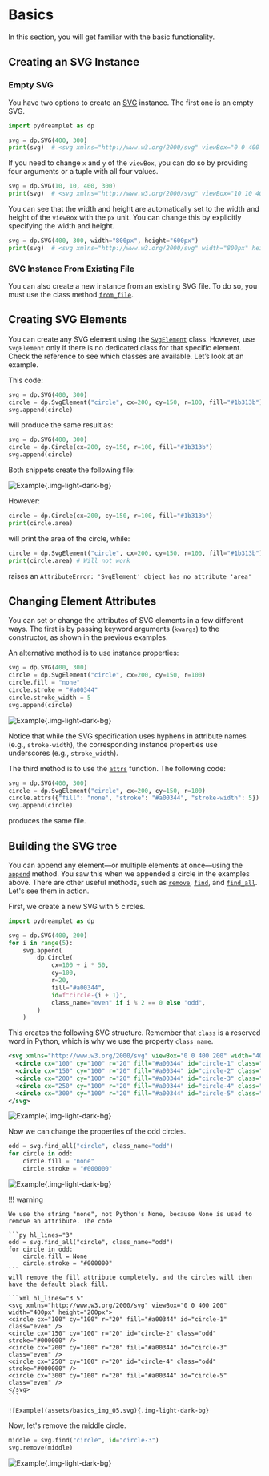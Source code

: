 # Basics

In this section, you will get familiar with the basic functionality.

## Creating an SVG Instance

### Empty SVG

You have two options to create an [SVG](../reference/core/svg.md) instance. The first one is an empty SVG.

```py
import pydreamplet as dp

svg = dp.SVG(400, 300)
print(svg)  # <svg xmlns="http://www.w3.org/2000/svg" viewBox="0 0 400 300" width="400px" height="300px" />
```

If you need to change `x` and `y` of the `viewBox`, you can do so by providing four arguments or a tuple with all four values.

```py
svg = dp.SVG(10, 10, 400, 300)
print(svg)  # <svg xmlns="http://www.w3.org/2000/svg" viewBox="10 10 400 300" width="400px" height="300px" />
```

You can see that the width and height are automatically set to the width and height of the `viewBox` with the `px` unit. You can change this by explicitly specifying the width and height.

```py
svg = dp.SVG(400, 300, width="800px", height="600px")
print(svg)  # <svg xmlns="http://www.w3.org/2000/svg" width="800px" height="600px" viewBox="0 0 400 300" />
```

### SVG Instance From Existing File

You can also create a new instance from an existing SVG file. To do so, you must use the class method [`from_file`](../reference/core/svg.md#from_file).

## Creating SVG Elements

You can create any SVG element using the [`SvgElement`](../reference/core/svgelement.md) class. However, use `SvgElement` only if there is no dedicated class for that specific element. Check the reference to see which classes are available. Let’s look at an example.

This code:

```py
svg = dp.SVG(400, 300)
circle = dp.SvgElement("circle", cx=200, cy=150, r=100, fill="#1b313b")
svg.append(circle)
```

will produce the same result as:

```py
svg = dp.SVG(400, 300)
circle = dp.Circle(cx=200, cy=150, r=100, fill="#1b313b")
svg.append(circle)
```

Both snippets create the following file:

![Example](assets/basics_img_01.svg){.img-light-dark-bg}

However:

```py
circle = dp.Circle(cx=200, cy=150, r=100, fill="#1b313b")
print(circle.area)
```

will print the area of the circle, while:

```py
circle = dp.SvgElement("circle", cx=200, cy=150, r=100, fill="#1b313b")
print(circle.area) # Will not work
```

raises an `AttributeError: 'SvgElement' object has no attribute 'area'`

## Changing Element Attributes

You can set or change the attributes of SVG elements in a few different ways. The first is by passing keyword arguments (`kwargs`) to the constructor, as shown in the previous examples.

An alternative method is to use instance properties:

```py hl_lines="3-5"
svg = dp.SVG(400, 300)
circle = dp.SvgElement("circle", cx=200, cy=150, r=100)
circle.fill = "none"
circle.stroke = "#a00344"
circle.stroke_width = 5
svg.append(circle)
```

![Example](assets/basics_img_02.svg){.img-light-dark-bg}

Notice that while the SVG specification uses hyphens in attribute names (e.g., `stroke-width`), the corresponding instance properties use underscores (e.g., `stroke_width`).

The third method is to use the [`attrs`](../reference/core/svgelement.md#attrs) function. The following code:

```py
svg = dp.SVG(400, 300)
circle = dp.SvgElement("circle", cx=200, cy=150, r=100)
circle.attrs({"fill": "none", "stroke": "#a00344", "stroke-width": 5})
svg.append(circle)
```

produces the same file.


## Building the SVG tree

You can append any element—or multiple elements at once—using the [`append`](../reference/core/svgelement.md#append) method. You saw this when we appended a circle in the examples above. There are other useful methods, such as [`remove`](../reference/core/svgelement.md#remove), [`find`](../reference/core/svgelement.md#find-and-find_all), and [`find_all`](../reference/core/svgelement.md#find-and-find_all). Let's see them in action.

First, we create a new SVG with 5 circles.

```py
import pydreamplet as dp

svg = dp.SVG(400, 200)
for i in range(5):
    svg.append(
        dp.Circle(
            cx=100 + i * 50,
            cy=100,
            r=20,
            fill="#a00344",
            id=f"circle-{i + 1}",
            class_name="even" if i % 2 == 0 else "odd",
        )
    )
```

This creates the following SVG structure. Remember that `class` is a reserved word in Python, which is why we use the property `class_name`.

```xml
<svg xmlns="http://www.w3.org/2000/svg" viewBox="0 0 400 200" width="400px" height="200px">
  <circle cx="100" cy="100" r="20" fill="#a00344" id="circle-1" class="even" />
  <circle cx="150" cy="100" r="20" fill="#a00344" id="circle-2" class="odd" />
  <circle cx="200" cy="100" r="20" fill="#a00344" id="circle-3" class="even" />
  <circle cx="250" cy="100" r="20" fill="#a00344" id="circle-4" class="odd" />
  <circle cx="300" cy="100" r="20" fill="#a00344" id="circle-5" class="even" />
</svg>
```

![Example](assets/basics_img_03.svg){.img-light-dark-bg}

Now we can change the properties of the odd circles.

```py
odd = svg.find_all("circle", class_name="odd")
for circle in odd:
    circle.fill = "none"
    circle.stroke = "#000000"
```

![Example](assets/basics_img_04.svg){.img-light-dark-bg}

!!! warning

    We use the string "none", not Python's None, because None is used to remove an attribute. The code

    ```py hl_lines="3"
    odd = svg.find_all("circle", class_name="odd")
    for circle in odd:
        circle.fill = None
        circle.stroke = "#000000"
    ```
    will remove the fill attribute completely, and the circles will then have the default black fill.

    ```xml hl_lines="3 5"
    <svg xmlns="http://www.w3.org/2000/svg" viewBox="0 0 400 200" width="400px" height="200px">
    <circle cx="100" cy="100" r="20" fill="#a00344" id="circle-1" class="even" />
    <circle cx="150" cy="100" r="20" id="circle-2" class="odd" stroke="#000000" />
    <circle cx="200" cy="100" r="20" fill="#a00344" id="circle-3" class="even" />
    <circle cx="250" cy="100" r="20" id="circle-4" class="odd" stroke="#000000" />
    <circle cx="300" cy="100" r="20" fill="#a00344" id="circle-5" class="even" />
    </svg>
    ```

    ![Example](assets/basics_img_05.svg){.img-light-dark-bg}


Now, let's remove the middle circle.

```py
middle = svg.find("circle", id="circle-3")
svg.remove(middle)
```

![Example](assets/basics_img_06.svg){.img-light-dark-bg}

